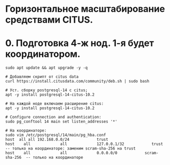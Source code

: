 # Горизонтальное масштабирование средствами CITUS.
# 0. Подготовка 4-ж нод. 1-я будет координатором.
```
sudo apt update && apt upgrade -y -q
```
```
# Добавляем скрипт от citus data
curl https://install.citusdata.com/community/deb.sh | sudo bash
```
```
# Уст. сборку postgresql-14 c citus;
apt -y install postgresql-14-citus-10.2
```
```
# На каждой ноде включаем расширение citus:
apt -y install postgresql-14-citus-10.2
```
```
# Configure connection and authentication:
sudo pg_conftool 14 main set listen_addresses '*'
```
```
# На координаторе:
sudo vim /etc/postgresql/14/main/pg_hba.conf
host  all all 192.168.0.0/24            trust
host    all             all             127.0.0.1/32            trust -- только на координаторе: заменим scram-sha-256 на trust
host    all             all             0.0.0.0/0            scram-sha-256  -- только на координаторе
```




















